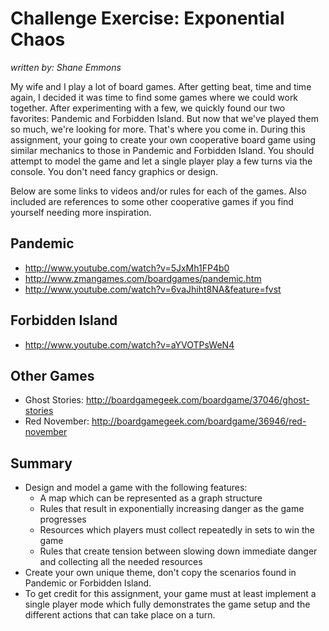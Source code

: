 Challenge Exercise: Exponential Chaos
=====================================

_written by: Shane Emmons_

My wife and I play a lot of board games. After getting beat, time and time
again, I decided it was time to find some games where we could work together.
After experimenting with a few, we quickly found our two favorites: Pandemic
and Forbidden Island. But now that we've played them so much, we're looking for
more. That's where you come in. During this assignment, your going to create
your own cooperative board game using similar mechanics to those in Pandemic
and Forbidden Island. You should attempt to model the game and let a single
player play a few turns via the console. You don't need fancy graphics or
design.

Below are some links to videos and/or rules for each of the games. Also
included are references to some other cooperative games if you find 
yourself needing more inspiration.

Pandemic
--------
- http://www.youtube.com/watch?v=5JxMh1FP4b0
- http://www.zmangames.com/boardgames/pandemic.htm
- http://www.youtube.com/watch?v=6vaJhiht8NA&feature=fvst

Forbidden Island
----------------
- http://www.youtube.com/watch?v=aYVOTPsWeN4

Other Games
-----------
- Ghost Stories: http://boardgamegeek.com/boardgame/37046/ghost-stories
- Red November: http://boardgamegeek.com/boardgame/36946/red-november

Summary
-------
- Design and model a game with the following features:
  - A map which can be represented as a graph structure
  - Rules that result in exponentially increasing danger as the game progresses
  - Resources which players must collect repeatedly in sets to win the game
  - Rules that create tension between slowing down immediate danger and
    collecting all the needed resources
- Create your own unique theme, don't copy the scenarios found in Pandemic or
  Forbidden Island.
- To get credit for this assignment, your game must at least implement
  a single player mode which fully demonstrates the game setup and the
  different actions that can take place on a turn.
